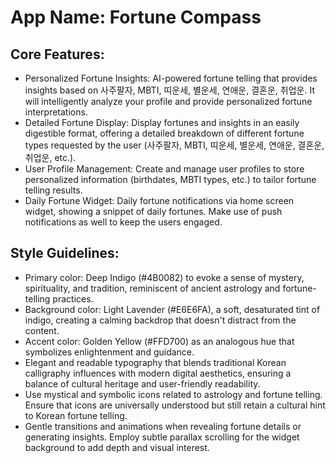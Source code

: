 # **App Name**: Fortune Compass

## Core Features:

- Personalized Fortune Insights: AI-powered fortune telling that provides insights based on 사주팔자, MBTI, 띠운세, 별운세, 연애운, 결혼운, 취업운. It will intelligently analyze your profile and provide personalized fortune interpretations.
- Detailed Fortune Display: Display fortunes and insights in an easily digestible format, offering a detailed breakdown of different fortune types requested by the user (사주팔자, MBTI, 띠운세, 별운세, 연애운, 결혼운, 취업운, etc.).
- User Profile Management: Create and manage user profiles to store personalized information (birthdates, MBTI types, etc.) to tailor fortune telling results.
- Daily Fortune Widget: Daily fortune notifications via home screen widget, showing a snippet of daily fortunes. Make use of push notifications as well to keep the users engaged.

## Style Guidelines:

- Primary color: Deep Indigo (#4B0082) to evoke a sense of mystery, spirituality, and tradition, reminiscent of ancient astrology and fortune-telling practices.
- Background color: Light Lavender (#E6E6FA), a soft, desaturated tint of indigo, creating a calming backdrop that doesn't distract from the content.
- Accent color: Golden Yellow (#FFD700) as an analogous hue that symbolizes enlightenment and guidance.
- Elegant and readable typography that blends traditional Korean calligraphy influences with modern digital aesthetics, ensuring a balance of cultural heritage and user-friendly readability.
- Use mystical and symbolic icons related to astrology and fortune telling. Ensure that icons are universally understood but still retain a cultural hint to Korean fortune telling.
- Gentle transitions and animations when revealing fortune details or generating insights. Employ subtle parallax scrolling for the widget background to add depth and visual interest.